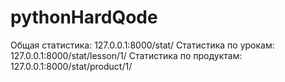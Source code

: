 # pythonHardQode

Общая статистика: 127.0.0.1:8000/stat/
Статистика по урокам: 127.0.0.1:8000/stat/lesson/1/
Статистика по продуктам: 127.0.0.1:8000/stat/product/1/
